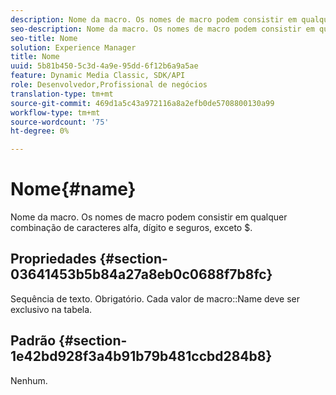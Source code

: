 ```yaml
---
description: Nome da macro. Os nomes de macro podem consistir em qualquer combinação de caracteres alfa, dígito e seguros, exceto $.
seo-description: Nome da macro. Os nomes de macro podem consistir em qualquer combinação de caracteres alfa, dígito e seguros, exceto $.
seo-title: Nome
solution: Experience Manager
title: Nome
uuid: 5b81b450-5c3d-4a9e-95dd-6f12b6a9a5ae
feature: Dynamic Media Classic, SDK/API
role: Desenvolvedor,Profissional de negócios
translation-type: tm+mt
source-git-commit: 469d1a5c43a972116a8a2efb0de5708800130a99
workflow-type: tm+mt
source-wordcount: '75'
ht-degree: 0%

---
```



# Nome{#name}

Nome da macro. Os nomes de macro podem consistir em qualquer combinação de caracteres alfa, dígito e seguros, exceto $.

## Propriedades {#section-03641453b5b84a27a8eb0c0688f7b8fc}

Sequência de texto. Obrigatório. Cada valor de macro::Name deve ser exclusivo na tabela.

## Padrão {#section-1e42bd928f3a4b91b79b481ccbd284b8}

Nenhum.
